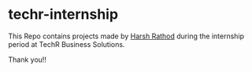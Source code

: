 # techr-internship
This Repo contains projects made by [Harsh Rathod](https://www.linkedin.com/in/rathodharsh/) during the internship period at TechR Business Solutions.

Thank you!!

